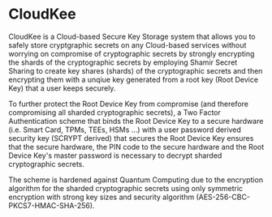 # CloudKee
CloudKee is a Cloud-based Secure Key Storage system that allows you to safely store cryptgraphic secrets on any Cloud-based services 
without worrying on compromise of cryptographic secrets by strongly encrypting the shards of the cryptographic secrets by employing 
Shamir Secret Sharing to create key shares (shards) of the cryptographic secrets and then encrypting them with a unqiue key generated 
from a root key (Root Device Key) that a user keeps securely.

To further protect the Root Device Key from compromise (and therefore compromising all sharded cryptographic secrets), a Two Factor 
Authentication scheme that binds the Root Device Key to a secure hardware (i.e. Smart Card, TPMs, TEEs, HSMs ...) with a user password 
derived security key (SCRYPT derived) that secures the Root Device Key ensures that the secure hardware, the PIN code to the secure 
hardware and the Root Device Key's master password is necessary to decrypt sharded cryptographic secrets.

The scheme is hardened against Quantum Computing due to the encryption algorithm for the sharded cryptographic secrets using only 
symmetric encryption with strong key sizes and security algorithm (AES-256-CBC-PKCS7-HMAC-SHA-256).
